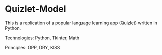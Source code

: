 # Quizlet-Model
This is a replication of a popular language learning app (Quizlet) written in Python.

Technologies: Python, Tkinter, Math

Principles: OPP, DRY, KISS
